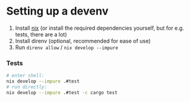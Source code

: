 # Setting up a devenv

1. Install [nix](https://github.com/DeterminateSystems/nix-installer) (or install the required dependencies yourself, but for e.g. tests, there are a lot)
2. Install direnv (optional, recommended for ease of use)
3. Run `direnv allow` / `nix develop --impure`

### Tests

```bash
# enter shell:
nix develop --impure .#test
# run directly:
nix develop --impure .#test -c cargo test
```